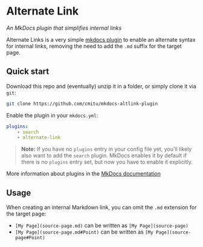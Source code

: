 # Alternate Link

*An MkDocs plugin that simplifies internal links*

Alternate Links is a very simple [mkdocs plugin](http://www.mkdocs.org/user-guide/plugins/) to enable an
alternate syntax for internal links, removing the need to add the `.md` suffix for the target page.
 
## Quick start

Download this repo and (eventually) unzip it in a folder, or simply clone it via `git`:
``` bash
git clone https://github.com/cmitu/mkdocs-altlink-plugin
```

Enable the plugin in your `mkdocs.yml`:

```yaml
plugins:
    - search
    - alternate-link
```

> **Note:** If you have no `plugins` entry in your config file yet, you'll likely also want to add the `search` plugin. MkDocs enables it by default if there is no `plugins` entry set, but now you have to enable it explicitly.

More information about plugins in the [MkDocs documentation][mkdocs-plugins]


## Usage
When creating an internal Markdown link, you can omit the `.md` extension for the target page:

* `[My Page](source-page.md)` can be written as `[My Page](source-page)`
* `[My Page](source-page.md#Point)` can be written as `[My Page](source-page#Point)`

[mkdocs-plugins]: http://www.mkdocs.org/user-guide/plugins/
